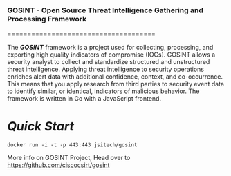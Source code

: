 ### GOSINT - Open Source Threat Intelligence Gathering and Processing Framework
=====================================

The ***GOSINT*** framework is a project used for collecting, processing, and exporting high quality indicators of compromise (IOCs). GOSINT allows a security analyst to collect and standardize structured and unstructured threat intelligence. Applying threat intelligence to security operations enriches alert data with additional confidence, context, and co-occurrence. This means that you apply research from third parties to security event data to identify similar, or identical, indicators of malicious behavior. The framework is written in Go with a JavaScript frontend.


***Quick Start***
=========================
```
docker run -i -t -p 443:443 jsitech/gosint
```

More info on GOSINT Project, Head over to https://github.com/ciscocsirt/gosint
